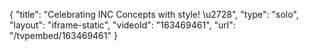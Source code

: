 {
    "title": "Celebrating INC Concepts with style! \u2728",
    "type": "solo",
    "layout": "iframe-static",
    "videoId": "163469461",
    "url": "\/tvpembed\/163469461"
}